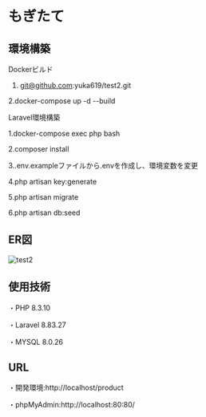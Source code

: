 # もぎたて
## 環境構築
Dockerビルド
1. git@github.com:yuka619/test2.git

2.docker-compose up -d --build

Laravel環境構築

1.docker-compose exec php bash

2.composer install

3..env.exampleファイルから.envを作成し、環境変数を変更

4.php artisan key:generate

5.php artisan migrate

6.php artisan db:seed

## ER図
![test2](https://github.com/user-attachments/assets/c682b343-7806-4308-8846-bcb5f0d95170)

## 使用技術
・PHP 8.3.10

・Laravel 8.83.27

・MYSQL 8.0.26
## URL
・開発環境:http://localhost/product

・phpMyAdmin:http://localhost:80:80/
